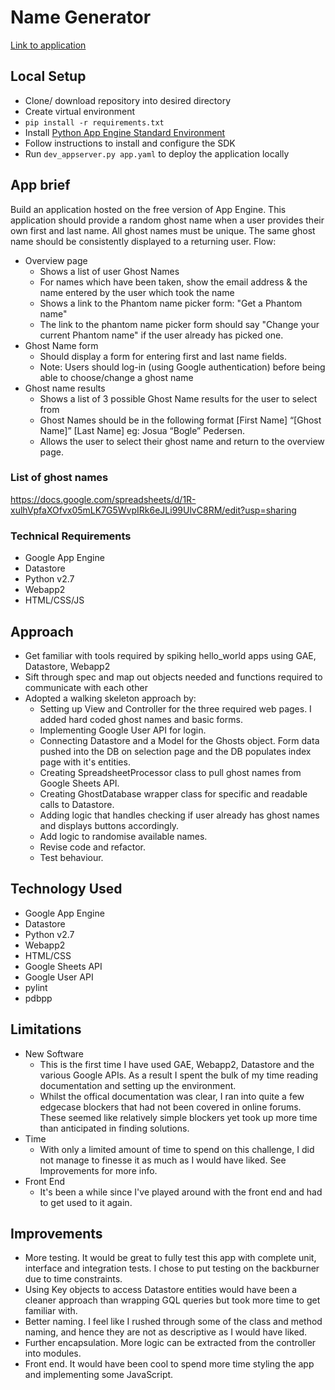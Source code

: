 # Name Generator

[Link to application](https://ghostr.appspot.com/)

## Local Setup
* Clone/ download repository into desired directory
* Create virtual environment
* `pip install -r requirements.txt`
* Install [Python App Engine Standard Environment](https://cloud.google.com/appengine/docs/standard/python/quickstart)
* Follow instructions to install and configure the SDK
* Run `dev_appserver.py app.yaml` to deploy the application locally

## App brief
Build an application hosted on the free version of App Engine. This application should provide a random ghost name when a user provides their own first and last name. All ghost names must be unique. The same ghost name should be consistently displayed to a returning user.
Flow:
* Overview page
  * Shows a list of user Ghost Names
  * For names which have been taken, show the email address & the name entered by the user which took the name
  * Shows a link to the Phantom name picker form: "Get a Phantom name"
  * The link to the phantom name picker form should say "Change your current Phantom name" if the user already has picked one.
* Ghost Name form
  * Should display a form for entering first and last name fields.
  * Note: Users should log-in (using Google authentication) before being able to choose/change a ghost name
* Ghost name results
  * Shows a list of 3 possible Ghost Name results for the user to select from
  * Ghost Names should be in the following format [First Name] “[Ghost Name]” [Last Name] eg: Josua “Bogle” Pedersen.
  * Allows the user to select their ghost name and return to the overview page.

### List of ghost names
https://docs.google.com/spreadsheets/d/1R-xulhVpfaXOfvx05mLK7G5WvpIRk6eJLi99UlvC8RM/edit?usp=sharing

### Technical Requirements
* Google App Engine
* Datastore
* Python v2.7
* Webapp2
* HTML/CSS/JS

## Approach
* Get familiar with tools required by spiking hello_world apps using GAE, Datastore, Webapp2
* Sift through spec and map out objects needed and functions required to communicate with each other
* Adopted a walking skeleton approach by:
    * Setting up View and Controller for the three required web pages. I added hard coded ghost names and basic forms.
    * Implementing Google User API for login.
    * Connecting Datastore and a Model for the Ghosts object. Form data pushed into the DB on selection page and the DB populates index page with it's entities.
    * Creating SpreadsheetProcessor class to pull ghost names from Google Sheets API.
    * Creating GhostDatabase wrapper class for specific and readable calls to Datastore.
    * Adding logic that handles checking if user already has ghost names and displays buttons accordingly.
    * Add logic to randomise available names.
    * Revise code and refactor.
    * Test behaviour.

## Technology Used
* Google App Engine
* Datastore
* Python v2.7
* Webapp2
* HTML/CSS
* Google Sheets API
* Google User API
* pylint
* pdbpp

## Limitations
* New Software
    * This is the first time I have used GAE, Webapp2, Datastore and the various Google APIs. As a result I spent the bulk of my time reading documentation and setting up the environment.
    * Whilst the offical documentation was clear, I ran into quite a few edgecase blockers that had not been covered in online forums. These seemed like relatively simple blockers yet took up more time than anticipated in finding solutions.
* Time
    * With only a limited amount of time to spend on this challenge, I did not manage to finesse it as much as I would have liked. See Improvements for more info.
* Front End
    * It's been a while since I've played around with the front end and had to get used to it again.

## Improvements
* More testing. It would be great to fully test this app with complete unit, interface and integration tests. I chose to put testing on the backburner due to time constraints.
* Using Key objects to access Datastore entities would have been a cleaner approach than wrapping GQL queries but took more time to get familiar with.
* Better naming. I feel like I rushed through some of the class and method naming, and hence they are not as descriptive as I would have liked.
* Further encapsulation. More logic can be extracted from the controller into modules.
* Front end. It would have been cool to spend more time styling the app and implementing some JavaScript.
